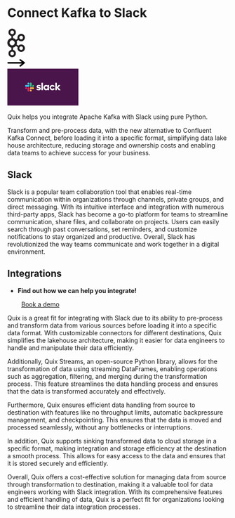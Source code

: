 # Connect Kafka to Slack

<div class="connect-images cards blog-grid-card" markdown>
<div>
<img src="../images/kafka_logo.png" width="40px" />
</div>
<div>
<img src="../images/arrow.svg" width="40px" />
</div>
<div>
<img src="./images/slack_1.jpg" />
</div>
</div>

Quix helps you integrate Apache Kafka with Slack using pure Python.

Transform and pre-process data, with the new alternative to Confluent Kafka Connect, before loading it into a specific format, simplifying data lake house architecture, reducing storage and ownership costs and enabling data teams to achieve success for your business.

## Slack

Slack is a popular team collaboration tool that enables real-time communication within organizations through channels, private groups, and direct messaging. With its intuitive interface and integration with numerous third-party apps, Slack has become a go-to platform for teams to streamline communication, share files, and collaborate on projects. Users can easily search through past conversations, set reminders, and customize notifications to stay organized and productive. Overall, Slack has revolutionized the way teams communicate and work together in a digital environment.

## Integrations

<div class="grid cards" markdown>

- __Find out how we can help you integrate!__

    <a class="md-button md-button--primary" href="https://share.hsforms.com/1iW0TmZzKQMChk0lxd_tGiw4yjw2?__hstc=175542013.2303933fbd746c0ac86d9ccbe9bc9100.1728383268831.1729603416735.1729620918855.31&__hssc=175542013.1.1729620918855&__hsfp=2132701734" target="_blank" style="margin:.5rem;">Book a demo</a>

</div>


Quix is a great fit for integrating with Slack due to its ability to pre-process and transform data from various sources before loading it into a specific data format. With customizable connectors for different destinations, Quix simplifies the lakehouse architecture, making it easier for data engineers to handle and manipulate their data efficiently.

Additionally, Quix Streams, an open-source Python library, allows for the transformation of data using streaming DataFrames, enabling operations such as aggregation, filtering, and merging during the transformation process. This feature streamlines the data handling process and ensures that the data is transformed accurately and effectively.

Furthermore, Quix ensures efficient data handling from source to destination with features like no throughput limits, automatic backpressure management, and checkpointing. This ensures that the data is moved and processed seamlessly, without any bottlenecks or interruptions.

In addition, Quix supports sinking transformed data to cloud storage in a specific format, making integration and storage efficiency at the destination a smooth process. This allows for easy access to the data and ensures that it is stored securely and efficiently.

Overall, Quix offers a cost-effective solution for managing data from source through transformation to destination, making it a valuable tool for data engineers working with Slack integration. With its comprehensive features and efficient handling of data, Quix is a perfect fit for organizations looking to streamline their data integration processes.

